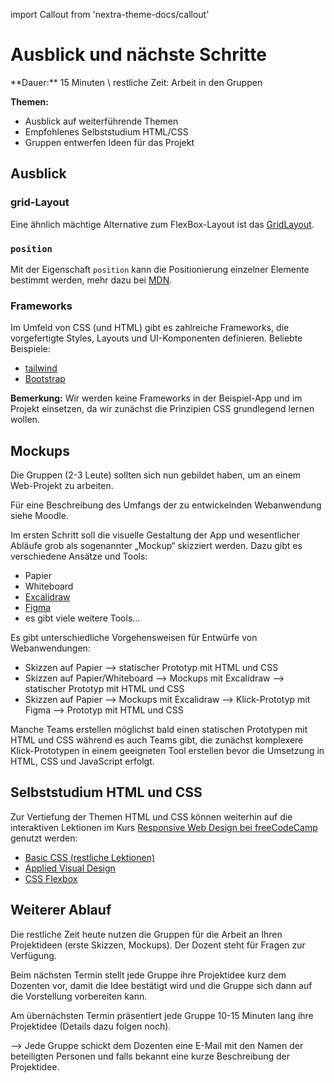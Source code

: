 import Callout from 'nextra-theme-docs/callout'

# Ausblick und nächste Schritte

<Callout>
  **Dauer:** 15 Minuten \
  restliche Zeit: Arbeit in den Gruppen

  **Themen:**
  - Ausblick auf weiterführende Themen
  - Empfohlenes Selbststudium HTML/CSS
  - Gruppen entwerfen Ideen für das Projekt
</Callout>

## Ausblick

### grid-Layout

Eine ähnlich mächtige Alternative zum FlexBox-Layout ist das [GridLayout](https://developer.mozilla.org/en-US/docs/Web/CSS/CSS_Grid_Layout).

### `position` 
Mit der Eigenschaft `position` kann die Positionierung einzelner Elemente
bestimmt werden, mehr dazu bei [MDN](https://developer.mozilla.org/en-US/docs/Web/CSS/position).

### Frameworks

Im Umfeld von CSS (und HTML) gibt es zahlreiche Frameworks, die vorgefertigte 
Styles, Layouts und UI-Komponenten definieren. Beliebte Beispiele:

- [tailwind](https://tailwindcss.com)
- [Bootstrap](https://getbootstrap.com)

**Bemerkung:** 
Wir werden keine Frameworks in der Beispiel-App und im Projekt 
einsetzen, da wir zunächst die Prinzipien CSS grundlegend lernen wollen.

## Mockups 

Die Gruppen (2-3 Leute) sollten sich nun gebildet haben, um
an einem Web-Projekt zu arbeiten.

Für eine Beschreibung des Umfangs der zu entwickelnden Webanwendung 
siehe Moodle.

Im ersten Schritt soll die visuelle Gestaltung der App und wesentlicher
Abläufe grob als sogenannter „Mockup“ skizziert werden. Dazu gibt
es verschiedene Ansätze und Tools:

- Papier
- Whiteboard
- [Excalidraw](https://www.excalidraw.com)
- [Figma](https://www.figma.com)
- es gibt viele weitere Tools…

<Callout type="warning">
Es gibt unterschiedliche Vorgehensweisen für Entwürfe von Webanwendungen:

- Skizzen auf Papier &xrarr; statischer Prototyp mit HTML und CSS
- Skizzen auf Papier/Whiteboard &xrarr; Mockups mit Excalidraw &xrarr; statischer Prototyp mit HTML und CSS
- Skizzen auf Papier &xrarr; Mockups mit Excalidraw &xrarr; Klick-Prototyp mit Figma &xrarr; Prototyp mit HTML und CSS

Manche Teams erstellen möglichst bald einen statischen Prototypen
mit HTML und CSS während es auch Teams gibt, die zunächst komplexere
Klick-Prototypen in einem geeigneten Tool erstellen bevor die
Umsetzung in HTML, CSS und JavaScript erfolgt.
</Callout>

## Selbststudium HTML und CSS

Zur Vertiefung der Themen HTML und CSS können weiterhin auf 
die interaktiven Lektionen im Kurs [Responsive Web Design bei freeCodeCamp](https://www.freecodecamp.org/learn/responsive-web-design/)
genutzt werden:

- [Basic CSS (restliche Lektionen)](https://www.freecodecamp.org/learn/responsive-web-design/#basic-css)
- [Applied Visual Design](https://www.freecodecamp.org/learn/responsive-web-design/#applied-visual-design)
- [CSS Flexbox](https://www.freecodecamp.org/learn/responsive-web-design/#css-flexbox)

## Weiterer Ablauf

Die restliche Zeit heute nutzen die Gruppen für die Arbeit
an Ihren Projektideen (erste Skizzen, Mockups). Der Dozent 
steht für Fragen zur Verfügung.

Beim nächsten Termin stellt jede Gruppe ihre Projektidee kurz
dem Dozenten vor, damit die Idee bestätigt wird und die Gruppe
sich dann auf die Vorstellung vorbereiten kann.

Am übernächsten Termin präsentiert jede Gruppe 10-15 Minuten
lang ihre Projektidee (Details dazu folgen noch).

<Callout type="warning">
&xrarr; Jede Gruppe schickt dem Dozenten eine E-Mail mit den Namen
der beteiligten Personen und falls bekannt eine kurze Beschreibung
der Projektidee.
</Callout>
